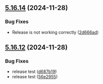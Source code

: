 ## [5.16.14](https://github.com/just-ak/AWS-Console-Tittle-Bar/compare/v5.16.13...v5.16.14) (2024-11-28)

### Bug Fixes

* Release is not working correctly ([2d666ad](https://github.com/just-ak/AWS-Console-Tittle-Bar/commit/2d666ad81999c1089aeda47356376c66c53b5106))

## [5.16.12](https://github.com/just-ak/AWS-Console-Tittle-Bar/compare/v5.16.11...v5.16.12) (2024-11-28)

### Bug Fixes

* release test ([d687b19](https://github.com/just-ak/AWS-Console-Tittle-Bar/commit/d687b191e9ff5fbcfb25caaa8a5d01e1b5370822))
* release test ([56e2955](https://github.com/just-ak/AWS-Console-Tittle-Bar/commit/56e29553e4859b1f87eb738eb2886ce2e3f9aec6))
